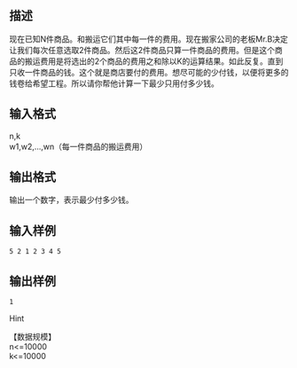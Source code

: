 ## 描述

现在已知N件商品。和搬运它们其中每一件的费用。现在搬家公司的老板Mr.B决定让我们每次任意选取2件商品。然后这2件商品只算一件商品的费用。但是这个商品的搬运费用是将选出的2个商品的费用之和除以K的运算结果。如此反复。直到只收一件商品的钱。这个就是商店要付的费用。想尽可能的少付钱，以便将更多的钱卷给希望工程。所以请你帮他计算一下最少只用付多少钱。

## 输入格式

n,k<br /> w1,w2,…,wn（每一件商品的搬运费用）<br />

## 输出格式

输出一个数字，表示最少付多少钱。

## 输入样例

```plaintext
5 2 1 2 3 4 5
```

## 输出样例

```plaintext
1
```

Hint

【数据规模】<br /> n<=10000<br /> k<=10000<br />



 

